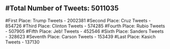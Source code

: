 #Total Number of Tweets: 5011035 
---
#First Place: Trump Tweets - 2002381
#Second Place: Cruz Tweets - 854726
#Third Place: Clinton Tweets - 574285
#Fourth Place: Rubio Tweets - 507905
#Fifth Place: Jeb! Tweets - 452546
#Sixth Place: Sanders Tweets - 328623
#Seventh Place: Carson Tweets - 153439
#Last Place: Kasich Tweets - 137130
